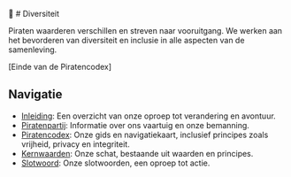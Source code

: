 🌈 # Diversiteit

Piraten waarderen verschillen en streven naar vooruitgang. We werken aan het bevorderen van diversiteit en inclusie in alle aspecten van de samenleving.

[Einde van de Piratencodex]

## Navigatie
- [Inleiding](../Inleiding.md): Een overzicht van onze oproep tot verandering en avontuur.
- [Piratenpartij](../Piratenpartij.md): Informatie over ons vaartuig en onze bemanning.
- [Piratencodex](../Piratencodex/Piratencodex.md): Onze gids en navigatiekaart, inclusief principes zoals vrijheid, privacy en integriteit.
- [Kernwaarden](../Kernwaarden/Kernwaarden.md): Onze schat, bestaande uit waarden en principes.
- [Slotwoord](../Slotwoord.md): Onze slotwoorden, een oproep tot actie.
